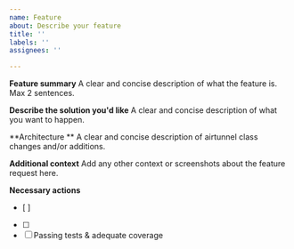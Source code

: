 ```yaml
---
name: Feature
about: Describe your feature
title: ''
labels: ''
assignees: ''

---
```


**Feature summary**
A clear and concise description of what the feature is. Max 2 sentences.

**Describe the solution you'd like**
A clear and concise description of what you want to happen.

**Architecture **
A clear and concise description of airtunnel class changes and/or additions.

**Additional context**
Add any other context or screenshots about the feature request here.

**Necessary actions**
- [ ]
- [ ]
- [ ] Passing tests & adequate coverage
